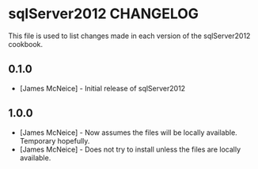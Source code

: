 sqlServer2012 CHANGELOG
=====================

This file is used to list changes made in each version of the sqlServer2012 cookbook.

0.1.0
-----
- [James McNeice] - Initial release of sqlServer2012

1.0.0
-----
- [James McNeice] - Now assumes the files will be locally available. Temporary hopefully.
- [James McNeice] - Does not try to install unless the files are locally available.
